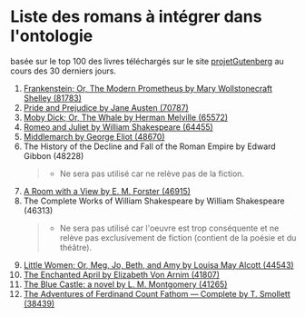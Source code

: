 # Liste des romans à intégrer dans l'ontologie
basée sur le top 100 des livres téléchargés sur le site [projetGutenberg](https://www.gutenberg.org/browse/scores/top#books-last30) au cours des 30 derniers jours.

1. [Frankenstein; Or, The Modern Prometheus by Mary Wollstonecraft Shelley (81783)](https://www.gutenberg.org/ebooks/84)
2. [Pride and Prejudice by Jane Austen (70787)](https://www.gutenberg.org/ebooks/1342)
3. [Moby Dick; Or, The Whale by Herman Melville (65572)](https://www.gutenberg.org/ebooks/2701)
4. [Romeo and Juliet by William Shakespeare (64455)](https://www.gutenberg.org/ebooks/1513)
5. [Middlemarch by George Eliot (48670)](https://www.gutenberg.org/ebooks/145)
6. The History of the Decline and Fall of the Roman Empire by Edward Gibbon (48228)
   > - Ne sera pas utilisé car ne relève pas de la fiction.
8. [A Room with a View by E. M. Forster (46915)](https://www.gutenberg.org/ebooks/2641)
9. The Complete Works of William Shakespeare by William Shakespeare (46313)
    > - Ne sera pas utilisé car l'oeuvre est trop conséquente et ne relève pas exclusivement de fiction (contient de la poésie et du théâtre).
11. [Little Women; Or, Meg, Jo, Beth, and Amy by Louisa May Alcott (44543)](https://www.gutenberg.org/ebooks/37106)
12. [The Enchanted April by Elizabeth Von Arnim (41807)](https://www.gutenberg.org/ebooks/16389)
13. [The Blue Castle: a novel by L. M. Montgomery (41265)](https://www.gutenberg.org/ebooks/67979)
14. [The Adventures of Ferdinand Count Fathom — Complete by T. Smollett (38439)](https://www.gutenberg.org/ebooks/6761)
